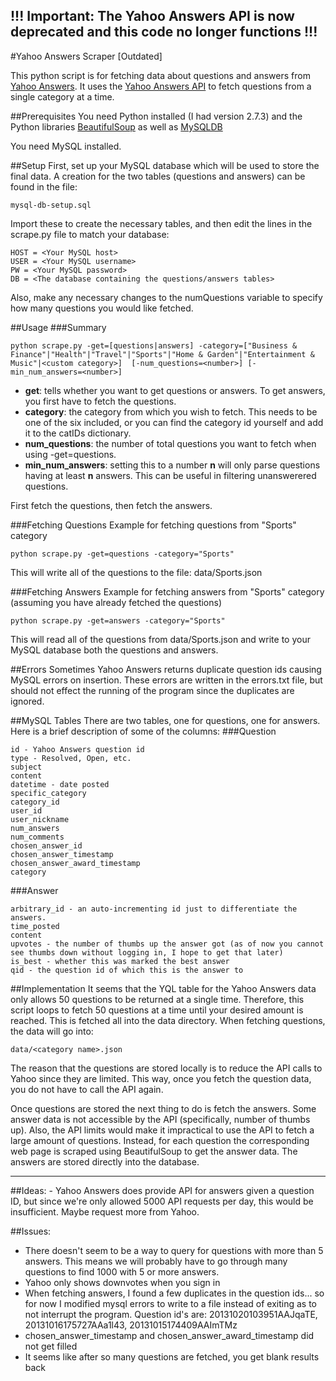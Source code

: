 ## !!! Important: The Yahoo Answers API is now deprecated and this code no longer functions !!!
#Yahoo Answers Scraper [Outdated]

This python script is for fetching data about questions and answers from [Yahoo Answers](http://answers.yahoo.com). It uses the [Yahoo Answers API](http://developer.yahoo.com/answers/) to fetch questions from a single category at a time. 

##Prerequisites
You need Python installed (I had version 2.7.3) and the Python libraries [BeautifulSoup](http://www.crummy.com/software/BeautifulSoup/) as well as [MySQLDB](http://sourceforge.net/projects/mysql-python/)

You need MySQL installed.

##Setup
First, set up your MySQL database which will be used to store the final data. A creation for the two tables (questions and answers) can be found in the file:

```
mysql-db-setup.sql
```

Import these to create the necessary tables, and then edit the lines in the scrape.py file to match your database:

```
HOST = <Your MySQL host>
USER = <Your MySQL username>
PW = <Your MySQL password>
DB = <The database containing the questions/answers tables>
```

Also, make any necessary changes to the numQuestions variable to specify how many questions you would like fetched.

##Usage
###Summary

```
python scrape.py -get=[questions|answers] -category=["Business & Finance"|"Health"|"Travel"|"Sports"|"Home & Garden"|"Entertainment & Music"|<custom category>]  [-num_questions=<number>] [-min_num_answers=<number>]
```

- <b>get</b>: tells whether you want to get questions or answers. To get answers, you first have to fetch the questions.
- <b>category</b>: the category from which you wish to fetch. This needs to be one of the six included, or you can find the category id yourself and add it to the catIDs dictionary.
- <b>num_questions</b>: the number of total questions you want to fetch when using -get=questions.
- <b>min_num_answers</b>: setting this to a number <b>n</b> will only parse questions having at least <b>n</b> answers. This can be useful in filtering unanswerered questions.

First fetch the questions, then fetch the answers.

###Fetching Questions
Example for fetching questions from "Sports" category

```
python scrape.py -get=questions -category="Sports"
```

This will write all of the questions to the file: data/Sports.json

###Fetching Answers
Example for fetching answers from "Sports" category (assuming you have already fetched the questions)

```
python scrape.py -get=answers -category="Sports"
```

This will read all of the questions from data/Sports.json and write to your MySQL database both the questions and answers.

##Errors
Sometimes Yahoo Answers returns duplicate question ids causing MySQL errors on insertion. These errors are written in the errors.txt file, but should not effect the running of the program since the duplicates are ignored.

##MySQL Tables
There are two tables, one for questions, one for answers. Here is a brief description of some of the columns:
###Question
```
id - Yahoo Answers question id
type - Resolved, Open, etc.
subject
content
datetime - date posted
specific_category
category_id
user_id
user_nickname
num_answers 
num_comments
chosen_answer_id
chosen_answer_timestamp
chosen_answer_award_timestamp
category
```
###Answer
```
arbitrary_id - an auto-incrementing id just to differentiate the answers.
time_posted
content
upvotes - the number of thumbs up the answer got (as of now you cannot see thumbs down without logging in, I hope to get that later)
is_best - whether this was marked the best answer
qid - the question id of which this is the answer to
```

##Implementation
It seems that the YQL table for the Yahoo Answers data only allows 50 questions to be returned at a single time. Therefore, this script loops to fetch 50 questions at a time until your desired amount is reached. This is fetched all into the data directory. When fetching questions, the data will go into:

```
data/<category name>.json
```

The reason that the questions are stored locally is to reduce the API calls to Yahoo since they are limited. This way, once you fetch the question data, you do not have to call the API again.

Once questions are stored the next thing to do is fetch the answers. Some answer data is not accessible by the API (specifically, number of thumbs up). Also, the API limits would make it impractical to use the API to fetch a large amount of questions. Instead, for each question the corresponding web page is scraped using BeautifulSoup to get the answer data. The answers are stored directly into the database.

<hr/>
##Ideas:
- Yahoo Answers does provide API for answers given a question ID, but since we're only allowed 5000 API requests per day, this would be insufficient. Maybe request more from Yahoo.

##Issues:
- There doesn't seem to be a way to query for questions with more than 5 answers. This means we will probably have to go through many questions to find 1000 with 5 or more answers.
- Yahoo only shows downvotes when you sign in
- When fetching answers, I found a few duplicates in the question ids... so for now I modified mysql errors to write to a file instead of exiting as to not interrupt the program. Question id's are: 20131020103951AAJqaTE, 20131016175727AAa1l43, 20131015174409AAImTMz
- chosen_answer_timestamp and chosen_answer_award_timestamp did not get filled
- It seems like after so many questions are fetched, you get blank results back
